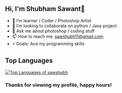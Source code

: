 ## Hi, I'm Shubham Sawant👋

- 🌱 I’m learner / Coder / Photoshop Artist
- 👯 I’m looking to collaborate on python / Java project
- 💬 Ask me about photoshop  / coding stuff
- 📫 How to reach me: sawshubh11@gmail.com
- ⚡ Goals: Ace my programming skills

## Top Languages
[![Top Languages of sawshubh](https://github-readme-stats.vercel.app/api/top-langs/?username=sawshubh&layout=compact&langs_count=25)](https://github.com/sawshubh/github-readme-stats)

### Thanks for viewing my profile, happy hours!
